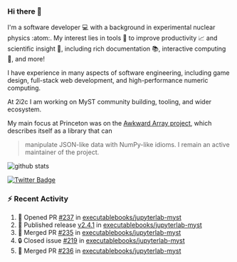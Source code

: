 ### Hi there 👋 

I'm a software developer 💻 with a background in experimental nuclear physics :atom:. My interest lies in tools :wrench: to improve productivity :chart_with_upwards_trend: and scientific insight :telescope:, including rich documentation 📚, interactive computing 🧮, and more! 

I have experience in many aspects of software engineering, including game design, full-stack web development, and high-performance numeric computing. 

At 2i2c I am working on MyST community building, tooling, and wider ecosystem. 

My main focus at Princeton was on the [Awkward Array project](awkward-array.org/), which describes itself as a library that can 
> manipulate JSON-like data with NumPy-like idioms. I remain an active maintainer of the project. 

![github stats](https://github-readme-stats.vercel.app/api?username=agoose77&show_icons=true&hide_rank=true&hide_title=true&bg_color=30,e76445,904e95&text_color=efe3ec&icon_color=efe3ec)
<!--
**agoose77/agoose77** is a ✨ _special_ ✨ repository because its `README.md` (this file) appears on your GitHub profile.

Here are some ideas to get you started:

- 🔭 I’m currently working on ...
- 🌱 I’m currently learning ...
- 👯 I’m looking to collaborate on ...
- 🤔 I’m looking for help with ...
- 💬 Ask me about ...
- 📫 How to reach me: ...
- 😄 Pronouns: ...
- ⚡ Fun fact: ...
-->

[![Twitter Badge](https://img.shields.io/twitter/follow/agoose77?style=flat-square&logo=Twitter&logoColor=white&color=cornflowerblue)](https://twitter.com/agoose77)

### :zap: Recent Activity

<!--START_SECTION:activity-->
1. 💪 Opened PR [#237](https://github.com/executablebooks/jupyterlab-myst/pull/237) in [executablebooks/jupyterlab-myst](https://github.com/executablebooks/jupyterlab-myst)
2. 🚀 Published release [v2.4.1](https://github.com/executablebooks/jupyterlab-myst/releases/tag/v2.4.1) in [executablebooks/jupyterlab-myst](https://github.com/executablebooks/jupyterlab-myst)
3. 🎉 Merged PR [#235](https://github.com/executablebooks/jupyterlab-myst/pull/235) in [executablebooks/jupyterlab-myst](https://github.com/executablebooks/jupyterlab-myst)
4. 🔒 Closed issue [#219](https://github.com/executablebooks/jupyterlab-myst/issues/219) in [executablebooks/jupyterlab-myst](https://github.com/executablebooks/jupyterlab-myst)
5. 🎉 Merged PR [#236](https://github.com/executablebooks/jupyterlab-myst/pull/236) in [executablebooks/jupyterlab-myst](https://github.com/executablebooks/jupyterlab-myst)
<!--END_SECTION:activity-->
